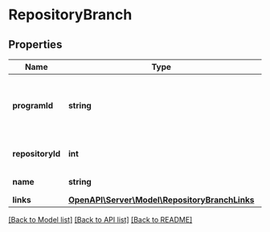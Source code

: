 # RepositoryBranch

## Properties
Name | Type | Description | Notes
------------ | ------------- | ------------- | -------------
**programId** | **string** | Identifier of the program. Unique within the space | [optional] 
**repositoryId** | **int** | Identifier of the repository | [optional] 
**name** | **string** | Name of the branch | [optional] 
**links** | [**OpenAPI\Server\Model\RepositoryBranchLinks**](RepositoryBranchLinks.md) |  | [optional] 

[[Back to Model list]](../README.md#documentation-for-models) [[Back to API list]](../README.md#documentation-for-api-endpoints) [[Back to README]](../README.md)


